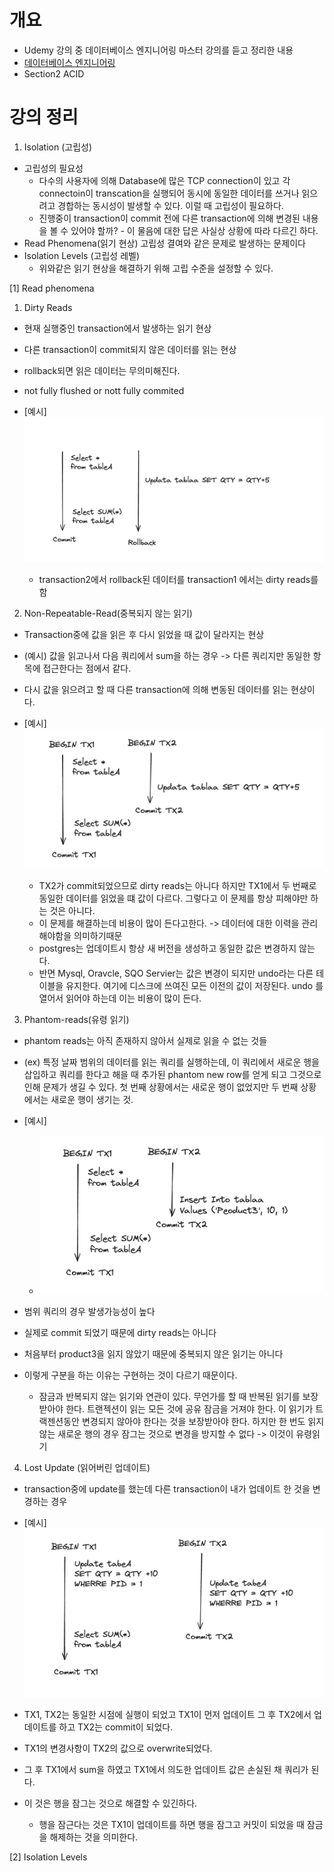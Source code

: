 # 개요

- Udemy 강의 중 데이터베이스 엔지니어링 마스터 강의를 듣고 정리한 내용
- [데이터베이스 엔지니어링](https://barogo.udemy.com/course/database-engineering-korean/learn/lecture/40778704#overview)
- Section2 ACID

# 강의 정리

1. Isolation (고립성)

- 고립성의 필요성
  - 다수의 사용자에 의해 Database에 많은 TCP connection이 있고 각 connectoin이 transcation을 실행되어 동시에 동일한 데이터를 쓰거나 읽으려고 경합하는 동시성이 발생할 수 있다. 이럴 때 고립성이 필요하다.
  - 진행중이 transaction이 commit 전에 다른 transaction에 의해 변경된 내용을 볼 수 있어야 할까? - 이 물음에 대한 답은 사실상 상황에 따라 다르긴 하다.
- Read Phenomena(읽기 현상) 고립성 결여와 같은 문제로 발생하는 문제이다
- Isolation Levels (고립성 레벨)
  - 위와같은 읽기 현상을 해결하기 위해 고립 수준을 설정할 수 있다.

[1] Read phenomena

1. Dirty Reads

- 현재 실행중인 transaction에서 발생하는 읽기 현상
- 다른 transaction이 commit되지 않은 데이터를 읽는 현상
- rollback되면 읽은 데이터는 무의미해진다.
- not fully flushed or nott fully commited
- [예시]
  ![Dirty-Reads](Dirty-Reads.png)

  - transaction2에서 rollback된 데이터를 transaction1 에서는 dirty reads를 함

2. Non-Repeatable-Read(중복되지 않는 읽기)

- Transaction중에 값을 읽은 후 다시 읽었을 때 값이 달라지는 현상
- (예시) 값을 읽고나서 다음 쿼리에서 sum을 하는 경우 -> 다른 쿼리지만 동일한 항목에 접근한다는 점에서 같다.
- 다시 값을 읽으려고 할 때 다른 transaction에 의해 변동된 데이터를 읽는 현상이다.
- [예시]
  ![Non-Repeatable-Read](Non-Repeatable-Read.png)

  - TX2가 commit되었으므로 dirty reads는 아니다 하지만 TX1에서 두 번째로 동일한 데이터를 읽었을 떄 값이 다르다. 그렇다고 이 문제를 항상 피해야만 하는 것은 아니다.
  - 이 문제를 해결하는데 비용이 많이 든다고한다. -> 데이터에 대한 이력을 관리해야함을 의미하기때문
  - postgres는 업데이트시 항상 새 버전을 생성하고 동일한 값은 변경하지 않는다.
  - 반면 Mysql, Oravcle, SQO Servier는 값은 변경이 되지만 undo라는 다른 테이블을 유지한다. 여기에 디스크에 쓰여진 모든 이전의 값이 저장된다. undo 를 열어서 읽어야 하는데 이는 비용이 많이 든다.

3. Phantom-reads(유령 읽기)

- phantom reads는 아직 존재하지 않아서 실제로 읽을 수 없는 것들
- (ex) 특정 날짜 범위의 데이터를 읽는 쿼리를 실행하는데, 이 쿼리에서 새로운 행을 삽입하고 쿼리를 한다고 해을 때 추가된 phantom new row를 얻게 되고 그것으로 인해 문제가 생길 수 있다. 첫 번째 상황에서는 새로운 행이 없었지만 두 번째 상황에서는 새로운 행이 생기는 것.

- [예시]
  - ![Phantom-reads](Phantom-reads.png)
- 범위 쿼리의 경우 발생가능성이 높다
- 실제로 commit 되었기 때문에 dirty reads는 아니다
- 처음부터 product3을 읽지 않았기 때문에 중복되지 않은 읽기는 아니다
- 이렇게 구분을 하는 이유는 구현하는 것이 다르기 때문이다.
  - 잠금과 반복되지 않는 읽기와 연관이 있다. 무언가를 할 때 반복된 읽기를 보장받아야 한다. 트랜젝션이 읽는 모든 것에 공유 잠금을 거져야 한다. 이 읽기가 트랙젠션동안 변경되지 않아야 한다는 것을 보장받아야 한다.
    하지만 한 번도 읽지 않는 새로운 행의 경우 잠그는 것으로 변경을 방지할 수 없다 -> 이것이 유령읽기

4. Lost Update (읽어버린 업데이트)

- transaction중에 update를 했는데 다른 transaction이 내가 업데이트 한 것을 변경하는 경우

- [예시]
  ![Lost-Update](Lost-Update.png)
- TX1, TX2는 동일한 시점에 실행이 되었고 TX1이 먼저 업데이트 그 후 TX2에서 업데이트를 하고 TX2는 commit이 되었다.
- TX1의 변경사항이 TX2의 값으로 overwrite되었다.
- 그 후 TX1에서 sum을 하였고 TX1에서 의도한 업데이트 값은 손실된 채 쿼리가 된다.
- 이 것은 행을 잠그는 것으로 해결할 수 있긴하다.
  - 행을 잠근다는 것은 TX1이 업데이트를 하면 행을 잠그고 커밋이 되었을 때 잠금을 해제하는 것을 의미한다.

[2] Isolation Levels
